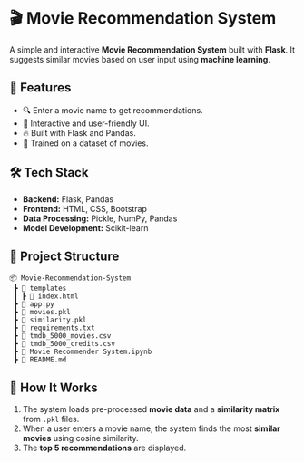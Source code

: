 # 🎬 Movie Recommendation System  

A simple and interactive **Movie Recommendation System** built with **Flask**. It suggests similar movies based on user input using **machine learning**.

## 🚀 Features  

- 🔍 Enter a movie name to get recommendations.  
- 🎨 Interactive and user-friendly UI.  
- 🔥 Built with Flask and Pandas.  
- 📜 Trained on a dataset of movies.  

## 🛠 Tech Stack  

- **Backend:** Flask, Pandas  
- **Frontend:** HTML, CSS, Bootstrap  
- **Data Processing:** Pickle, NumPy, Pandas
- **Model Development:** Scikit-learn

## 📂 Project Structure  

```
📦 Movie-Recommendation-System   
 ┣ 📂 templates  
 ┃ ┣ 📜 index.html  
 ┣ 📜 app.py  
 ┣ 📜 movies.pkl  
 ┣ 📜 similarity.pkl  
 ┣ 📜 requirements.txt
 ┣ 📜 tmdb_5000_movies.csv
 ┣ 📜 tmdb_5000_credits.csv
 ┣ 📜 Movie Recommender System.ipynb
 ┣ 📜 README.md  
```

## 🎯 How It Works  

1. The system loads pre-processed **movie data** and a **similarity matrix** from `.pkl` files.  
2. When a user enters a movie name, the system finds the most **similar movies** using cosine similarity.  
3. The **top 5 recommendations** are displayed.  

